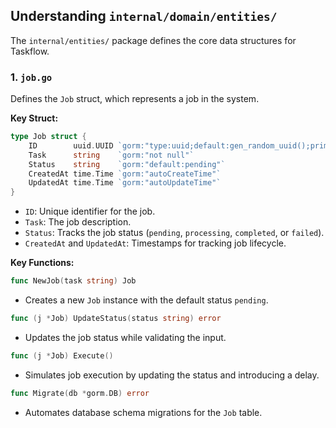 ## Understanding `internal/domain/entities/`
The `internal/entities/` package defines the core data structures for Taskflow.

### 1. `job.go`
Defines the `Job` struct, which represents a job in the system.

**Key Struct:**
```go
type Job struct {
    ID        uuid.UUID `gorm:"type:uuid;default:gen_random_uuid();primaryKey"`
    Task      string    `gorm:"not null"`
    Status    string    `gorm:"default:pending"`
    CreatedAt time.Time `gorm:"autoCreateTime"`
    UpdatedAt time.Time `gorm:"autoUpdateTime"`
}
```
- `ID`: Unique identifier for the job.
- `Task`: The job description.
- `Status`: Tracks the job status (`pending`, `processing`, `completed`, or `failed`).
- `CreatedAt` and `UpdatedAt`: Timestamps for tracking job lifecycle.

**Key Functions:**
```go
func NewJob(task string) Job
```
- Creates a new `Job` instance with the default status `pending`.

```go
func (j *Job) UpdateStatus(status string) error
```
- Updates the job status while validating the input.

```go
func (j *Job) Execute()
```
- Simulates job execution by updating the status and introducing a delay.

```go
func Migrate(db *gorm.DB) error
```
- Automates database schema migrations for the `Job` table.

